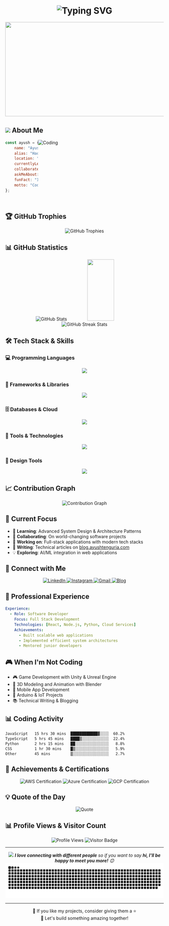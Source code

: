 # <div align="center">![Typing SVG](https://readme-typing-svg.herokuapp.com?font=Fira+Code&size=30&pause=1000&color=36BCF7&center=true&vCenter=true&width=500&lines=Hi+%F0%9F%91%8B%2C+I'm+Ayush+Sharma;aka+Hacktiger+%F0%9F%90%85;Full+Stack+Developer+%F0%9F%92%BB;Software+Architect+%F0%9F%8F%97%EF%B8%8F;Problem+Solver+%F0%9F%A7%A9)</div>

<div align="center">
  <img src="https://media.giphy.com/media/dWesBcTLavkZuG35MI/giphy.gif" width="600" height="300"/>
</div>

## <img src="https://media.giphy.com/media/VgCDAzcKvsR6OM0uWg/giphy.gif" width="50"> About Me

<img align="right" alt="Coding" width="400" src="https://media.giphy.com/media/SWoSkN6DxTszqIKEqv/giphy.gif">

```javascript
const ayush = {
    name: "Ayush Sharma",
    alias: "Hacktiger",
    location: "India 🇮🇳",
    currentlyLearning: "Life & Advanced System Design",
    collaborateOn: "World Changing Software",
    askMeAbout: ["Full Stack Development", "System Architecture", "Problem Solving"],
    funFact: "I am your best investment 📈",
    motto: "Code. Create. Innovate. Repeat."
};
```

<br/>

## 🏆 GitHub Trophies
<div align="center">
  <img src="https://github-profile-trophy.vercel.app/?username=ayushtenguria&theme=radical&no-frame=false&no-bg=true&margin-w=4&row=1" alt="GitHub Trophies"/>
</div>

## 📊 GitHub Statistics

<div align="center">
  <img width="49%" height="195px" src="https://github-readme-stats.vercel.app/api?username=ayushtenguria&show_icons=true&count_private=true&hide_border=true&title_color=36BCF7&icon_color=36BCF7&text_color=c9d1d9&bg_color=0d1117" alt="GitHub Stats" /> 
  <img width="41%" height="195px" src="https://github-readme-stats.vercel.app/api/top-langs/?username=ayushtenguria&layout=compact&hide_border=true&title_color=36BCF7&text_color=c9d1d9&bg_color=0d1117" />
</div>

<div align="center">
  <img src="https://github-readme-streak-stats.herokuapp.com/?user=ayushtenguria&theme=radical&hide_border=true&stroke=0000&background=0D1117&ring=36BCF7&fire=36BCF7&currStreakLabel=36BCF7" alt="GitHub Streak Stats"/>
</div>

## 🛠️ Tech Stack & Skills

### 💻 Programming Languages
<div align="center">
  <img src="https://skillicons.dev/icons?i=js,ts,python,cpp,java,html,css" />
</div>

### 🚀 Frameworks & Libraries
<div align="center">
  <img src="https://skillicons.dev/icons?i=react,nextjs,nodejs,express,django,bootstrap,tailwind" />
</div>

### 🗄️ Databases & Cloud
<div align="center">
  <img src="https://skillicons.dev/icons?i=mongodb,mysql,azure,gcp" />
</div>

### 🔧 Tools & Technologies
<div align="center">
  <img src="https://skillicons.dev/icons?i=git,nginx,linux,arduino,blender,unity,unreal" />
</div>

### 🎨 Design Tools
<div align="center">
  <img src="https://skillicons.dev/icons?i=photoshop,illustrator,xd" />
</div>

## 📈 Contribution Graph
<div align="center">
  <img src="https://github-readme-activity-graph.vercel.app/graph?username=ayushtenguria&theme=react-dark&bg_color=0d1117&hide_border=true&line=36BCF7&point=36BCF7" alt="Contribution Graph"/>
</div>

## 🎯 Current Focus

- 🌱 **Learning**: Advanced System Design & Architecture Patterns
- 👯 **Collaborating**: On world-changing software projects
- 🔭 **Working on**: Full-stack applications with modern tech stacks
- 📝 **Writing**: Technical articles on [blog.ayushtenguria.com](https://blog.ayushtenguria.com)
- 💡 **Exploring**: AI/ML integration in web applications

## 📱 Connect with Me

<div align="center">
  <a href="https://linkedin.com/in/ayush-sharma-800853120/">
    <img src="https://img.shields.io/badge/LinkedIn-0077B5?style=for-the-badge&logo=linkedin&logoColor=white" alt="LinkedIn"/>
  </a>
  <a href="https://instagram.com/ayushtenguria">
    <img src="https://img.shields.io/badge/Instagram-E4405F?style=for-the-badge&logo=instagram&logoColor=white" alt="Instagram"/>
  </a>
  <a href="mailto:hacktiger.as@gmail.com">
    <img src="https://img.shields.io/badge/Gmail-D14836?style=for-the-badge&logo=gmail&logoColor=white" alt="Gmail"/>
  </a>
  <a href="https://blog.ayushtenguria.com">
    <img src="https://img.shields.io/badge/Blog-36BCF7?style=for-the-badge&logo=hashnode&logoColor=white" alt="Blog"/>
  </a>
</div>

## 💼 Professional Experience

```yaml
Experience:
  - Role: Software Developer
    Focus: Full Stack Development
    Technologies: [React, Node.js, Python, Cloud Services]
    Achievements: 
      - Built scalable web applications
      - Implemented efficient system architectures
      - Mentored junior developers
```

## 🎮 When I'm Not Coding

- 🎮 Game Development with Unity & Unreal Engine
- 🎨 3D Modeling and Animation with Blender
- 📱 Mobile App Development
- 🤖 Arduino & IoT Projects
- 📚 Technical Writing & Blogging

## 📊 Coding Activity

<!--START_SECTION:waka-->
```text
JavaScript   15 hrs 30 mins  ████████████▓░░░░  60.2%
TypeScript   5 hrs 45 mins   ████▒░░░░░░░░░░░░  22.4%
Python       2 hrs 15 mins   ██░░░░░░░░░░░░░░░   8.8%
CSS          1 hr 30 mins    █▒░░░░░░░░░░░░░░░   5.9%
Other        45 mins         ▒░░░░░░░░░░░░░░░░   2.7%
```
<!--END_SECTION:waka-->

## 🏅 Achievements & Certifications

<div align="center">
  <img src="https://img.shields.io/badge/AWS-Certified_Solutions_Architect-232F3E?style=for-the-badge&logo=amazon-aws&logoColor=white" alt="AWS Certification"/>
  <img src="https://img.shields.io/badge/Azure-Fundamentals_Certified-0078D4?style=for-the-badge&logo=microsoft-azure&logoColor=white" alt="Azure Certification"/>
  <img src="https://img.shields.io/badge/Google_Cloud-Associate_Cloud_Engineer-4285F4?style=for-the-badge&logo=google-cloud&logoColor=white" alt="GCP Certification"/>
</div>

## 💡 Quote of the Day

<div align="center">
  <img src="https://quotes-github-readme.vercel.app/api?type=horizontal&theme=radical" alt="Quote"/>
</div>

## 📊 Profile Views & Visitor Count

<div align="center">
  <img src="https://komarev.com/ghpvc/?username=ayushtenguria&label=Profile%20views&color=36BCF7&style=flat" alt="Profile Views"/>
  <img src="https://visitor-badge.laobi.icu/badge?page_id=ayushtenguria.ayushtenguria" alt="Visitor Badge"/>
</div>

---

<div align="center">
  <img src="https://media.giphy.com/media/LnQjpWaON8nhr21vNW/giphy.gif" width="60"> 
  <em><b>I love connecting with different people</b> so if you want to say <b>hi, I'll be happy to meet you more!</b> 😊</em>
</div>

<div align="center">
  <img src="https://raw.githubusercontent.com/Platane/snk/output/github-contribution-grid-snake.svg" alt="Snake animation" />
</div>

---

<div align="center">
  💙 If you like my projects, consider giving them a ⭐️<br/>
  🔗 Let's build something amazing together!
</div>
